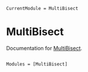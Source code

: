 ```@meta
CurrentModule = MultiBisect
```

# MultiBisect

Documentation for [MultiBisect](https://github.com/jbshannon/MultiBisect.jl).

```@index
```

```@autodocs
Modules = [MultiBisect]
```
